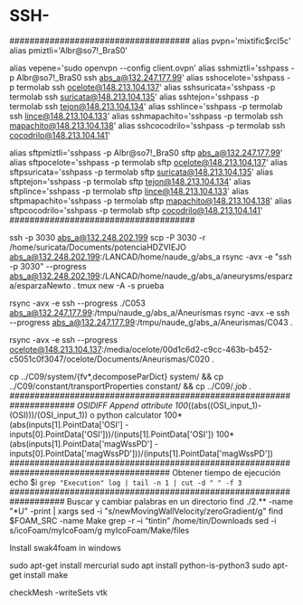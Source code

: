 # SSH-

####################################
alias pvpn='mixtific$rcI5c'
alias pmiztli='Albr@so7!_BraS0'

alias vepene='sudo openvpn --config client.ovpn'
alias sshmiztli='sshpass -p Albr@so7!_BraS0 ssh abs_a@132.247.177.99'
alias sshocelote='sshpass -p termolab ssh ocelote@148.213.104.137'
alias sshsuricata='sshpass -p termolab ssh suricata@148.213.104.135'
alias sshtejon='sshpass -p termolab ssh tejon@148.213.104.134'
alias sshlince='sshpass -p termolab ssh lince@148.213.104.133'
alias sshmapachito='sshpass -p termolab ssh mapachito@148.213.104.138'
alias sshcocodrilo='sshpass -p termolab ssh cocodrilo@148.213.104.141'

alias sftpmiztli='sshpass -p Albr@so7!_BraS0 sftp abs_a@132.247.177.99'
alias sftpocelote='sshpass -p termolab sftp ocelote@148.213.104.137'
alias sftpsuricata='sshpass -p termolab sftp suricata@148.213.104.135'
alias sftptejon='sshpass -p termolab sftp tejon@148.213.104.134'
alias sftplince='sshpass -p termolab sftp lince@148.213.104.133'
alias sftpmapachito='sshpass -p termolab sftp mapachito@148.213.104.138'
alias sftpcocodrilo='sshpass -p termolab sftp cocodrilo@148.213.104.141'
#####################################

ssh -p 3030 abs_a@132.248.202.199
scp -P 3030 -r /home/suricata/Documents/potenciaHDZVIEJO abs_a@132.248.202.199:/LANCAD/home/naude_g/abs_a
rsync -avx -e "ssh -p 3030" --progress abs_a@132.248.202.199:/LANCAD/home/naude_g/abs_a/aneurysms/esparza/esparzaNewto .
tmux new -A -s prueba


rsync -avx -e ssh --progress ./C053 abs_a@132.247.177.99:/tmpu/naude_g/abs_a/Aneurismas
rsync -avx -e ssh --progress abs_a@132.247.177.99:/tmpu/naude_g/abs_a/Aneurismas/C043 .

rsync -avx -e ssh --progress ocelote@148.213.104.137:/media/ocelote/00d1c6d2-c9cc-463b-b452-c5051c0f3047/ocelote/Documents/Aneurismas/C020 .

cp ../C09/system/{fv*,decomposeParDict} system/ && cp ../C09/constant/transportProperties constant/ && cp ../C09/*.job .
#####################################################################
OSIDIFF
Append attribute
100*((abs((OSI_input_1)-(OSI)))/(OSI_input_1))
o
python calculator
100*(abs(inputs[1].PointData['OSI'] - inputs[0].PointData['OSI']))/(inputs[1].PointData['OSI'])
100*(abs(inputs[1].PointData['magWssPD'] - inputs[0].PointData['magWssPD']))/(inputs[1].PointData['magWssPD'])
########################################################################################
Obtener tiempo de ejecución
echo $i `grep "Execution" log | tail -n 1 | cut -d " " -f 3`
###################################################################
Buscar y cambiar palabras en un directorio
find ./2.** -name "*U" -print | xargs sed -i "s/newMovingWallVelocity/zeroGradient/g"
find $FOAM_SRC -name Make
grep -r –i “tintin” /home/tin/Downloads
sed -i s/icoFoam/myIcoFoam/g myIcoFoam/Make/files



Install swak4foam in windows

sudo apt-get install mercurial
sudo apt install python-is-python3
sudo apt-get install make


checkMesh -writeSets vtk



